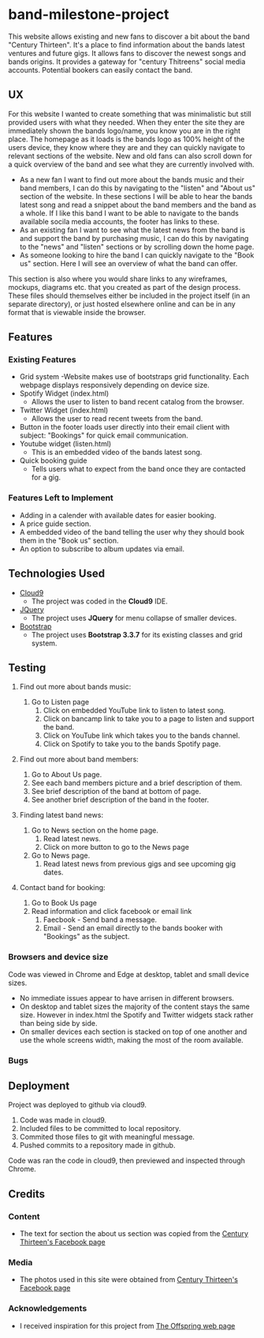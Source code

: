# band-milestone-project

This website allows existing and new fans to discover a bit about the band "Century Thirteen". It's a place to find information about the bands latest ventures and future gigs. It allows fans to discover the newest songs and bands origins. It provides a gateway for "century Thitreens" social media accounts.  Potential bookers can easily contact the band.
 
## UX

For this website I wanted to create something that was minimalistic but still provided users with what they needed. When they enter the site they are immediately shown the bands logo/name, you know you are in the right place. The homepage as it loads is the bands logo as 100% height of the users device, they know where they are and they can quickly navigate to relevant sections of the website. New and old fans can also scroll down for a quick overview of the band and see what they are currently involved with.

- As a new fan I want to find out more about the bands music and their band members, I can do this by navigating to the "listen" and "About us" section of the website. In these sections I will be able to hear the bands latest song and read a snippet about the band members and the band as a whole. If I like this band I want to be able to navigate to the bands available socila media accounts, the footer has links to these.
- As an existing fan I want to see what the latest news from the band is and support the band by purchasing music, I can do this by navigating to the "news" and "listen" sections or by scrolling down the home page. 
- As someone looking to hire the band I can quickly navigate to the "Book us" section. Here I will see an overview of what the band can offer. 

This section is also where you would share links to any wireframes, mockups, diagrams etc. that you created as part of the design process. These files should themselves either be included in the project itself (in an separate directory), or just hosted elsewhere online and can be in any format that is viewable inside the browser.

## Features

### Existing Features

- Grid system
    -Website makes use of bootstraps grid functionality. Each webpage displays responsively depending on device size.
- Spotify Widget (index.html)
    - Allows the user to listen to band recent catalog from the browser.
- Twitter Widget (index.html)
    - Allows the user to read recent tweets from the band.
- Button in the footer loads user directly into their email client with subject: "Bookings" for quick email communication.
- Youtube widget (listen.html)
    - This is an embedded video of the bands latest song.
- Quick booking guide
    - Tells users what to expect from the band once they are contacted for a gig.

### Features Left to Implement

- Adding in a calender with available dates for easier booking.
- A price guide section.
- A embedded video of the band telling the user why they should book them in the "Book us" section.
- An option to subscribe to album updates via email.


## Technologies Used

- [Cloud9](https://c9.io)
    - The project was coded in the **Cloud9** IDE.
- [JQuery](https://jquery.com)
    - The project uses **JQuery** for menu collapse of smaller devices.
- [Bootstrap](https://getbootstrap.com/docs/3.3/getting-started/)
    - The project uses **Bootstrap 3.3.7** for its existing classes and grid system.



## Testing

1. Find out more about bands music:
    1. Go to Listen page
        1. Click on embedded YouTube link to listen to latest song.
        2. Click on bancamp link to take you to a page to listen and support the band.
        3. Click on YouTube link which takes you to the bands channel.
        4. Click on Spotify to take you to the bands Spotify page.
    
 
2. Find out more about band members:
    1. Go to About Us page.
    2. See each band members picture and a brief description of them.
    3. See brief description of the band at bottom of page.
    4. See another brief description of the band in the footer.

3. Finding latest band news:
    1. Go to News section on the home page.
        1. Read latest news.
        2. Click on more button to go to the News page
    2. Go to News page.
        1. Read latest news from previous gigs and see upcoming gig dates.

4. Contact band for booking:
    1. Go to Book Us page
    2. Read information and click facebook or email link
        1. Faecbook - Send band a message.
        2. Email - Send an email directly to the bands booker with "Bookings" as the subject. 

### Browsers and device size

Code was viewed in Chrome and Edge at desktop, tablet and small device sizes.
- No immediate issues appear to have arrisen in different browsers.
- On desktop and tablet sizes the majority of the content stays the same size. However in index.html the
Spotify and Twitter widgets stack rather than being side by side.
- On smaller devices each section is stacked on top of one another and use the whole screens width, making the most of the room available.

### Bugs


## Deployment

Project was deployed to github via cloud9.

1. Code was made in cloud9.
2. Included files to be committed to local repository.
3. Commited those files to git with meaningful message.
4. Pushed commits to a repository made in github.

Code was ran the code in cloud9, then previewed and inspected through Chrome.


## Credits

### Content
- The text for section the about us section was copied from the [Century Thirteen's Facebook page](https://www.facebook.com/centurythirteen/)

### Media
- The photos used in this site were obtained from [Century Thirteen's Facebook page](https://www.facebook.com/centurythirteen/)

### Acknowledgements

- I received inspiration for this project from [The Offspring web page](https://www.offspring.com/)